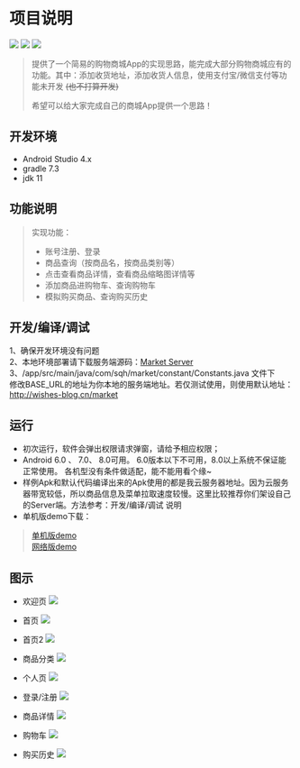 # 项目说明
![](https://img.shields.io/badge/Api-23--26-green.svg)
[![](https://img.shields.io/badge/Download-5M-blue.svg)](https://github.com/a1098832322/MarketAndroidApp/blob/master/release/Market-1.0.1-release.apk)
![](https://img.shields.io/badge/License-Apache%202.0-orange.svg)

> 提供了一个简易的购物商城App的实现思路，能完成大部分购物商城应有的功能。其中：添加收货地址，添加收货人信息，使用支付宝/微信支付等功能未开发   ~~(也不打算开发)~~  
>
> 希望可以给大家完成自己的商城App提供一个思路！

## 开发环境
* Android Studio 4.x
* gradle 7.3
* jdk 11

## 功能说明
> 实现功能：
> * 账号注册、登录
> * 商品查询（按商品名，按商品类别等）
> * 点击查看商品详情，查看商品缩略图详情等
> * 添加商品进购物车、查询购物车
> * 模拟购买商品、查询购买历史

## 开发/编译/调试
1、确保开发环境没有问题  
2、本地环境部署请下载服务端源码：[Market Server](https://github.com/a1098832322/MarketServer)  
3、/app/src/main/java/com/sqh/market/constant/Constants.java 文件下  
修改BASE_URL的地址为你本地的服务端地址。若仅测试使用，则使用默认地址：http://wishes-blog.cn/market


## 运行
* 初次运行，软件会弹出权限请求弹窗，请给予相应权限；  
* Android 6.0 、 7.0、 8.0可用。  6.0版本以下不可用，8.0以上系统不保证能正常使用。 各机型没有条件做适配，能不能用看个缘~
* 样例Apk和默认代码编译出来的Apk使用的都是我云服务器地址。因为云服务器带宽较低，所以商品信息及菜单拉取速度较慢。这里比较推荐你们架设自己的Server端。方法参考：开发/编译/调试 说明
* 单机版demo下载：
> [单机版demo](https://github.com/a1098832322/MarketAndroidApp/blob/master/release/%E5%8D%95%E6%9C%BA%E7%89%88%E6%9C%ACdemo.apk)  
> [网络版demo](https://github.com/a1098832322/MarketAndroidApp/blob/master/release/%E8%81%94%E7%BD%91%E7%89%88Demo.apk)

## 图示
* 欢迎页
![](README_files/20.jpg)


* 首页
![](README_files/21.jpg)

* 首页2
![](README_files/22.jpg)

* 商品分类
![](README_files/23.jpg)

* 个人页
![](README_files/24.jpg)

* 登录/注册
![](README_files/25.jpg)

* 商品详情
![](README_files/26.jpg)

* 购物车
![](README_files/27.jpg)

* 购买历史
![](README_files/19.jpg)